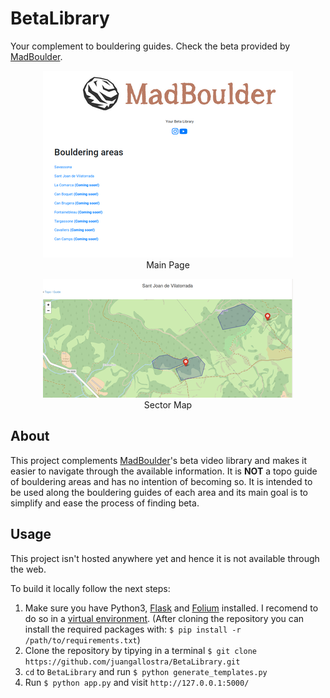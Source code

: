 # BetaLibrary
Your complement to bouldering guides. Check the beta provided by [MadBoulder](https://www.youtube.com/channel/UCX9ok0rHnvnENLSK7jdnXxA).

<p align="center" style="text-align:center;">
<img src="/extras/general_preview.png"><br>
Main Page
</p>

<p align="center" style="text-align:center;">
<img src="/extras/preview.png"><br>
Sector Map
</p>

## About

This project complements [MadBoulder](https://www.youtube.com/channel/UCX9ok0rHnvnENLSK7jdnXxA)'s beta video library and makes it easier to navigate through the available information. It is **NOT** a topo guide of bouldering areas and has no intention of becoming so. It is intended to be used along the bouldering guides of each area and its main goal is to simplify and ease the process of finding beta. 


## Usage

This project isn't hosted anywhere yet and hence it is not available through the web.

To build it locally follow the next steps: 
1. Make sure you have Python3, [Flask](http://flask.pocoo.org/) and [Folium](https://python-visualization.github.io/folium/) installed. I recomend to do so in a [virtual environment](https://virtualenv.pypa.io/en/latest/). (After cloning the repository you can install the required packages with: `$ pip install -r /path/to/requirements.txt`)
2. Clone the repository by tipying in a terminal `$ git clone https://github.com/juangallostra/BetaLibrary.git`
3. `cd` to `BetaLibrary` and run `$ python generate_templates.py`
4. Run `$ python app.py` and visit `http://127.0.0.1:5000/`

